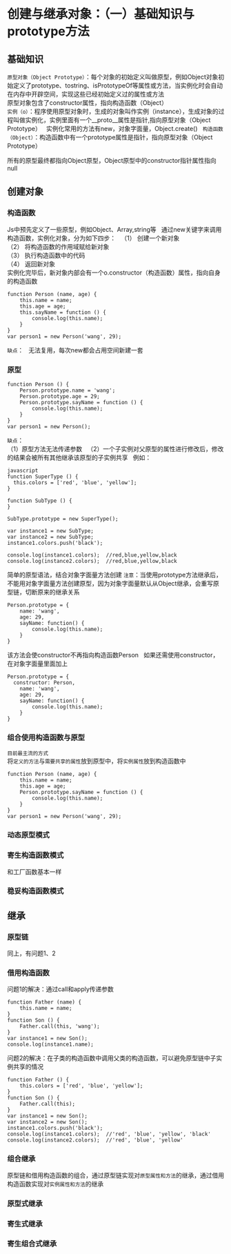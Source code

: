 # 创建与继承对象：（一）基础知识与prototype方法
## 基础知识
`原型对象（Object Prototype）`：每个对象的初始定义叫做原型，例如Object对象初始定义了prototype、tostring、isPrototypeOf等属性或方法，当实例化时会自动在内存中开辟空间，实现这些已经初始定义过的属性或方法  
原型对象包含了constructor属性，指向构造函数（Object）  
`实例（o）`：程序使用原型对象时，生成的对象叫作实例（instance），生成对象的过程叫做实例化，实例里面有一个__proto__属性是指针,指向原型对象（Object Prototype）  
实例化常用的方法有new，对象字面量，Object.create()  
`构造函数（Object）`：构造函数中有一个prototype属性是指针，指向原型对象（Object Prototype）  

所有的原型最终都指向Object原型，Object原型中的constructor指针属性指向null  

## 创建对象
### 构造函数
Js中预先定义了一些原型，例如Object、Array,string等  
通过new关键字来调用构造函数，实例化对象，分为如下四步：  
（1）	创建一个新对象  
（2）	将构造函数的作用域赋给新对象  
（3）	执行构造函数中的代码  
（4）	返回新对象  
实例化完毕后，新对象内部会有一个o.constructor（构造函数）属性，指向自身的构造函数  
```
function Person (name, age) {
	this.name = name;
	this.age = age;
	this.sayName = function () {
		console.log(this.name);
	}
}
var person1 = new Person('wang', 29);
```
`缺点`：  
无法复用，每次new都会占用空间新建一套  

### 原型
```
function Person () {
	Person.prototype.name = 'wang';
	Person.prototype.age = 29;
	Person.prototype.sayName = function () {
		console.log(this.name);
	}
}
var person1 = new Person();
```
`缺点`：  
（1）原型方法无法传递参数   
（2）一个子实例对父原型的属性进行修改后，修改的结果会被所有其他继承该原型的子实例共享  
例如：   
```
javascript
function SuperType () {
  this.colors = ['red', 'blue', 'yellow'];
}

function SubType () {
}

SubType.prototype = new SuperType();

var instance1 = new SubType;
var instance2 = new SubType;
instance1.colors.push('black');

console.log(instance1.colors);  //red,blue,yellow,black
console.log(instance2.colors);  //red,blue,yellow,black
```

简单的原型语法，结合对象字面量方法创建 
`注意`：当使用prototype方法继承后，不能用对象字面量方法创建原型，因为对象字面量默认从Object继承，会重写原型链，切断原来的继承关系  
```
Person.prototype = {
	name: 'wang',
	age: 29,
	sayName: function() {
		console.log(this.name);
	}
}
```
该方法会使constructor不再指向构造函数Person  
如果还需使用constructor，在对象字面量里面加上  
```
Person.prototype = {
  constructor: Person,
	name: 'wang',
	age: 29,
	sayName: function() {
		console.log(this.name);
	}
}
```

### 组合使用构造函数与原型
`目前最主流的方式`  
将`定义的方法`与`需要共享的属性`放到原型中，将`实例属性`放到构造函数中  
```
function Person (name, age) {
	this.name = name;
	this.age = age;
	Person.prototype.sayName = function () {
		console.log(this.name);
	}
}
var person1 = new Person('wang', 29);
```
### 动态原型模式

### 寄生构造函数模式
和工厂函数基本一样  
### 稳妥构造函数模式

## 继承
### 原型链
同上，有问题1、2  
### 借用构造函数
问题1的解决：通过call和apply传递参数  
```
function Father (name) {
	this.name = name;
}
function Son () {
	Father.call(this, 'wang');
}
var instance1 = new Son();
console.log(instance1.name);
```
问题2的解决：在子类的构造函数中调用父类的构造函数，可以避免原型链中子实例共享的情况  
```
function Father () {
	this.colors = ['red', 'blue', 'yellow'];
}
function Son () {
	Father.call(this);
}
var instance1 = new Son();
var instance2 = new Son();
instance1.colors.push('black');
console.log(instance1.colors);	//'red', 'blue', 'yellow', 'black'
console.log(instance2.colors);	//'red', 'blue', 'yellow'
```
### 组合继承
原型链和借用构造函数的组合，通过原型链实现对`原型属性和方法`的继承，通过借用构造函数实现对`实例属性和方法`的继承  

### 原型式继承

### 寄生式继承

### 寄生组合式继承





